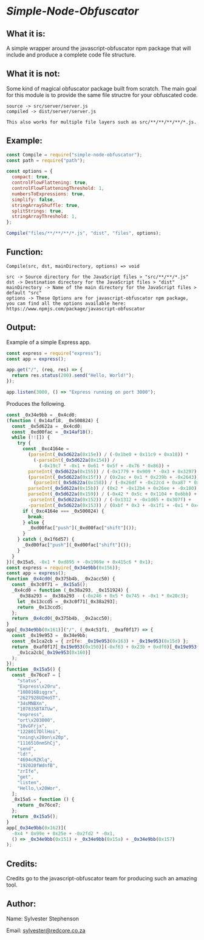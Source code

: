 # **_Simple-Node-Obfuscator_**

## What it is:

A simple wrapper around the javascript-obfuscator npm package that will include and produce a complete code file structure.

## What it is not:

Some kind of magical obfuscator package built from scratch. 
The main goal for this module is to provide the same file structre for your obfuscated code.

```
source -> src/server/server.js
compiled -> dist/server/server.js

This also works for multiple file layers such as src/**/**/**/**/*.js.
```

## Example:

```js
const Compile = require("simple-node-obfuscator");
const path = require("path");

const options = {
  compact: true,
  controlFlowFlattening: true,
  controlFlowFlatteningThreshold: 1,
  numbersToExpressions: true,
  simplify: false,
  stringArrayShuffle: true,
  splitStrings: true,
  stringArrayThreshold: 1,
};

Compile("files/**/**/**/*.js", "dist", "files", options);
```

## Function:

```
Compile(src, dst, mainDirectory, options) => void

src -> Source directory for the JavaScript files > "src/**/**/*.js"
dst -> Destination directory for the JavaScript files > "dist"
mainDirectory -> Name of the main directory for the JavaScript files > default "src"
options -> These Options are for javascript-obfuscator npm package, you can find all the options available here: https://www.npmjs.com/package/javascript-obfuscator

```

## Output:

Example of a simple Express app.

```js
const express = require("express");
const app = express();

app.get("/", (req, res) => {
  return res.status(200).send("Hello, World!");
});

app.listen(3000, () => "Express running on port 3000");
```

Produces the following.

```js
const _0x34e9bb = _0x4cd0;
(function (_0x14af18, _0x500824) {
  const _0x5d622a = _0x4cd0;
  const _0xd00fac = _0x14af18();
  while (!![]) {
    try {
      const _0xc4164e =
        (parseInt(_0x5d622a(0x15e)) / (-0x1be0 + 0x11c9 + 0xa18)) *
          (-parseInt(_0x5d622a(0x154)) /
            (-0x19c7 * -0x1 + 0x61 * 0x5f + -0x76 * 0x86)) +
        parseInt(_0x5d622a(0x155)) / (-0x1779 + 0x909 * -0x3 + 0x3297) +
        (parseInt(_0x5d622a(0x15f)) / (0x2ac + 0x1 * 0x239b + -0x2643)) *
          (parseInt(_0x5d622a(0x158)) / (-0x26df + -0x22cd + 0xa87 * 0x7)) +
        parseInt(_0x5d622a(0x15b)) / (0x2 * -0x12b4 + 0x26ee + -0x180) +
        parseInt(_0x5d622a(0x159)) / (-0x42 * 0x5c + 0x1104 + 0x6bb) +
        -parseInt(_0x5d622a(0x152)) / (-0x1312 + -0x1d65 + 0x307f) +
        -parseInt(_0x5d622a(0x153)) / (0xbf * 0x3 + -0x1f1 + -0x1 * 0x43);
      if (_0xc4164e === _0x500824) {
        break;
      } else {
        _0xd00fac["push"](_0xd00fac["shift"]());
      }
    } catch (_0x1f6d57) {
      _0xd00fac["push"](_0xd00fac["shift"]());
    }
  }
})(_0x15a5, -0x1 * 0xd895 + -0x1969e + 0x415c6 * 0x1);
const express = require(_0x34e9bb(0x156));
const app = express();
function _0x4cd0(_0x375b4b, _0x2acc50) {
  const _0x3c0f71 = _0x15a5();
  _0x4cd0 = function (_0x38a293, _0x151924) {
    _0x38a293 = _0x38a293 - (-0x246 + 0x5 * 0x745 + -0x1 * 0x20c3);
    let _0x13ccd5 = _0x3c0f71[_0x38a293];
    return _0x13ccd5;
  };
  return _0x4cd0(_0x375b4b, _0x2acc50);
}
app[_0x34e9bb(0x161)]("/", (_0x4c51f1, _0xaf0f17) => {
  const _0x19e953 = _0x34e9bb;
  const _0x1ca2cb = { zrIfe: _0x19e953(0x163) + _0x19e953(0x15d) };
  return _0xaf0f17[_0x19e953(0x150)](-0xf63 + 0x23b + 0xdf0)[_0x19e953(0x15c)](
    _0x1ca2cb[_0x19e953(0x160)]
  );
});
function _0x15a5() {
  const _0x76ce7 = [
    "status",
    "Express\x20ru",
    "108016Biqgrx",
    "2627928UIHoST",
    "34sMNBXn",
    "107835BTATUw",
    "express",
    "ort\x203000",
    "10vGFrjx",
    "1228017DllHoi",
    "nning\x20on\x20p",
    "1116510nmShCj",
    "send",
    "ld!",
    "4694cRZKlq",
    "192020fWdnfB",
    "zrIfe",
    "get",
    "listen",
    "Hello,\x20Wor",
  ];
  _0x15a5 = function () {
    return _0x76ce7;
  };
  return _0x15a5();
}
app[_0x34e9bb(0x162)](
  -0x4 * 0x99e + 0x25e + -0x2fd2 * -0x1,
  () => _0x34e9bb(0x151) + _0x34e9bb(0x15a) + _0x34e9bb(0x157)
);
```

## Credits:

Credits go to the javascript-obfuscator team for producing such an amazing tool.

## Author:

Name: Sylvester Stephenson

Email: sylvester@redcore.co.za
